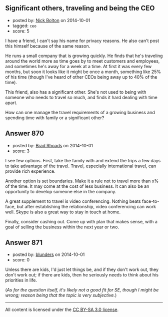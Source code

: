 ## Significant others, traveling and being the CEO

- posted by: [Nick Bolton](https://stackexchange.com/users/20131/nick-bolton) on 2014-10-01
- tagged: `ceo`
- score: 5

<p>I have a friend, I can't say his name for privacy reasons. He also can't post this himself because of the same reason.</p>

<p>He runs a small company that is growing quickly. He finds that he's traveling around the world more as time goes by to meet customers and employees, and sometimes he's away for a week at a time. At first it was every few months, but soon it looks like it might be once a month, something like 25% of his time (though I've heard of other CEOs being away up to 40% of the time).</p>

<p>This friend, also has a significant other. She's not used to being with someone who needs to travel so much, and finds it hard dealing with time apart.</p>

<p>How can one manage the travel requirements of a growing business and spending time with family or a significant other?</p>



## Answer 870

- posted by: [Brad Rhoads](https://stackexchange.com/users/42121/brad-rhoads) on 2014-10-01
- score: 3

<p>I see few options. First, take the family with and extend the trips a few days to take advantage of the travel. Travel, especially international travel, can provide rich experience.</p>

<p>Another option is set boundaries. Make it a rule not to travel more than x% of the time. It may come at the cost of less business. It can also be an opportunity to develop someone else in the company.</p>

<p>A great supplement to travel is video conferencing. Nothing beats face-to-face, but after establishing the relationship, video conferencing can work well. Skype is also a great way to stay in touch at home.</p>

<p>Finally, consider cashing out. Come up with plan that makes sense, with a goal of selling the business within the next year or two.</p>



## Answer 871

- posted by: [blunders](https://stackexchange.com/users/216182/blunders) on 2014-10-01
- score: 0

<p>Unless there are kids, I'd just let things be, and if they don't work out, they don't work out; if there are kids, then he seriously needs to think about his priorities in life. </p>

<p>(<em>As for the question itself, it's likely not a good fit for SE, though I might be wrong; reason being that the topic is very subjective.</em>)</p>




---

All content is licensed under the [CC BY-SA 3.0 license](https://creativecommons.org/licenses/by-sa/3.0/).
